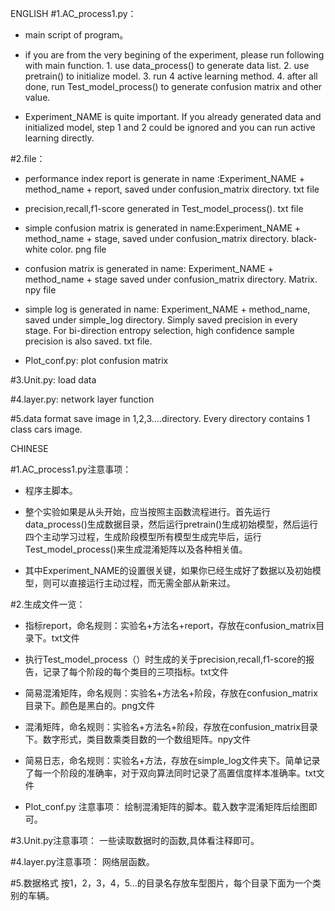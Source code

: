 ENGLISH
#1.AC_process1.py：
* main script of program。
* if you are from the very begining of the experiment, please run following with main function. 1. use data_process() to generate data list. 2. use pretrain() to initialize model. 3. run 4 active learning method. 4. after all done, run Test_model_process() to generate confusion matrix and other value.

* Experiment_NAME is quite important. If you already generated data and initialized model, step 1 and 2 could be ignored and you can run active learning directly.


#2.file：
* performance index report is generate in name :Experiment_NAME + method_name + report, saved under confusion_matrix directory. txt file

* precision,recall,f1-score generated in Test_model_process(). txt file

* simple confusion matrix is generated in name:Experiment_NAME + method_name + stage, saved under confusion_matrix directory. black-white color. png file


* confusion matrix is generated in name: Experiment_NAME + method_name + stage saved under confusion_matrix directory. Matrix. npy file


* simple log is generated in name: Experiment_NAME + method_name, saved under simple_log directory. Simply saved precision in every stage. For bi-direction entropy selection, high confidence sample precision is also saved. txt file.


* Plot_conf.py:
plot confusion matrix

#3.Unit.py:
load data

#4.layer.py:
network layer function

#5.data format
save image in 1,2,3....directory. Every directory contains 1 class cars image.





CHINESE

#1.AC_process1.py注意事项：
* 程序主脚本。
* 整个实验如果是从头开始，应当按照主函数流程进行。首先运行data\_process()生成数据目录，然后运行pretrain()生成初始模型，然后运行四个主动学习过程，生成阶段模型所有模型生成完毕后，运行Test_model_process()来生成混淆矩阵以及各种相关值。

* 其中Experiment_NAME的设置很关键，如果你已经生成好了数据以及初始模型，则可以直接运行主动过程，而无需全部从新来过。


#2.生成文件一览：
* 指标report，命名规则：实验名+方法名+report，存放在confusion_matrix目录下。txt文件

* 执行Test_model_process（）时生成的关于precision,recall,f1-score的报告，记录了每个阶段的每个类目的三项指标。txt文件

* 简易混淆矩阵，命名规则：实验名+方法名+阶段，存放在confusion_matrix目录下。颜色是黑白的。png文件


* 混淆矩阵，命名规则：实验名+方法名+阶段，存放在confusion_matrix目录下。数字形式，类目数乘类目数的一个数组矩阵。npy文件


* 简易日志，命名规则：实验名+方法，存放在simple_log文件夹下。简单记录了每一个阶段的准确率，对于双向算法同时记录了高置信度样本准确率。txt文件


* Plot_conf.py 注意事项：
绘制混淆矩阵的脚本。载入数字混淆矩阵后绘图即可。

#3.Unit.py注意事项：
一些读取数据时的函数,具体看注释即可。

#4.layer.py注意事项：
网络层函数。

#5.数据格式
按1，2，3，4，5...的目录名存放车型图片，每个目录下面为一个类别的车辆。
